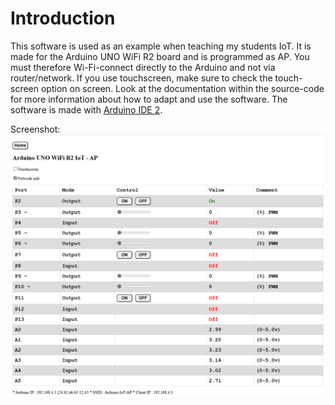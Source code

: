 # Introduction

This software is used as an example when teaching my students IoT. It is made for the Arduino UNO WiFi R2 board and is programmed as AP. You must therefore Wi-Fi-connect directly to the Arduino and not via router/network. If you use touchscreen, make sure to check the touch-screen option on screen. Look at the documentation within the source-code for more information about how to adapt and use the software. The software is made with [Arduino IDE 2](https://en.wikipedia.org/wiki/Arduino).

Screenshot:
![Arduino-IoT-AP](Arduino-IoT-AP.png)